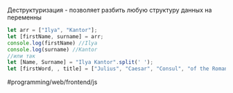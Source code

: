 Деструктуризация - позволяет разбить любую структуру данных на переменны
```js
let arr = ["Ilya", "Kantor"];
let [firstName, surname] = arr; 
console.log(firstName) //Ilya
console.log(surname) //Kantor
//или так
let [Name, Surname] = "Ilya Kantor".split(' ');
let [firstWord, , title] = ["Julius", "Caesar", "Consul", "of the Roman Republic"]; //пропустить слово
```

#programming/web/frontend/js